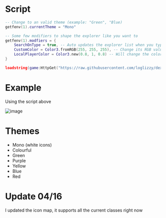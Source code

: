 # Script
```lua
-- Change to an valid theme (example: "Green", "Blue)
getfenv(1).currentTheme = "Mono"

-- Some few modifiers to shape the explorer like you want to
getfenv(1).modfiers = {
    SearchOnType = true, -- Auto updates the explorer list when you type on the search box
    CustomColor = Color3.fromRGB(255, 255, 255), -- Change its RGB value to apply an custom color
    LocalPlayerColor = Color3.new(0.8, 1, 0.8) -- Will change the color of the local player node/button
}

loadstring(game:HttpGet("https://raw.githubusercontent.com/loglizzy/dex-custom-icons/main/main.lua"))()
```

# Example
Using the script above

![image](https://user-images.githubusercontent.com/72479668/232337731-378a175c-293a-4a70-9c51-e298b16b27b1.png)

# Themes
* Mono (white icons)
* Colourful
* Green
* Purple
* Yellow
* Blue
* Red

# Update 04/16
I updated the icon map, it supports all the current classes right now
